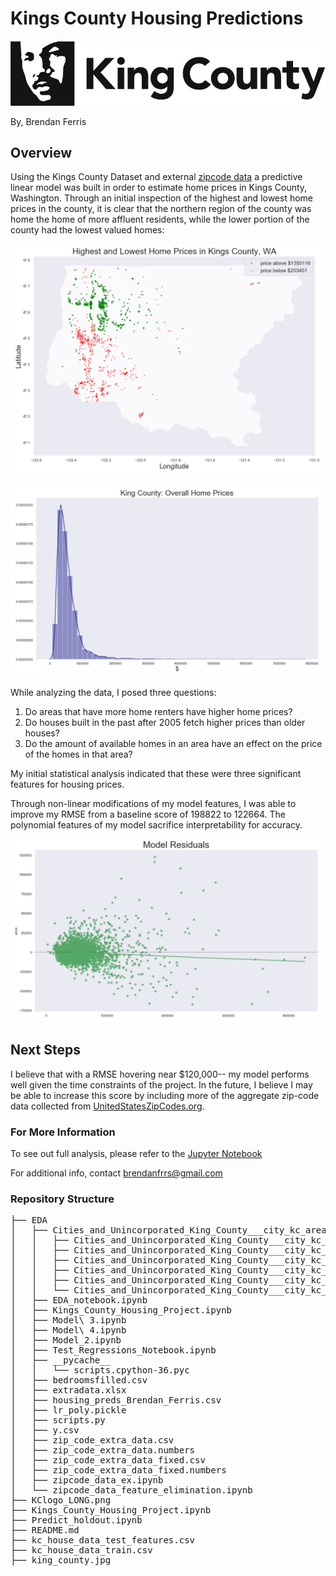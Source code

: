# Kings County Housing Predictions

![Kings County](KClogo_LONG.png)

By, Brendan Ferris

## Overview

Using the Kings County Dataset and external [zipcode data](EDA/zip_code_extra_data_fixed.csv) a predictive linear model was built in order to estimate home prices in Kings County, Washington. Through an initial inspection of the highest and lowest home prices in the county, it is clear that the northern region of the county was home the home of more affluent residents, while the lower portion of the county had the lowest valued homes:

![highest and lowest priced homes](highest_and_lowest_priced_homes.png)


![home price distribution](home_price_distribution.png)


While analyzing the data, I posed three questions:

1. Do areas that have more home renters have higher home prices?
2. Do houses built in the past after 2005 fetch higher prices than older houses?
3. Do the amount of available homes in an area have an effect on the price of the homes in that area?

My initial statistical analysis indicated that these were three significant features for housing prices.

Through non-linear modifications of my model features, I was able to improve my RMSE from a baseline score of 198822 to 122664. The polynomial features of my model sacrifice interpretability for accuracy.



![model residuals](model_residuals.png)


## Next Steps

I believe that with a RMSE hovering near $120,000-- my model performs well given the time constraints of the project. In the future, I believe I may be able to increase this score by including more of the aggregate zip-code data collected from [UnitedStatesZipCodes.org](https://www.unitedstateszipcodes.org).


### For More Information

To see out full analysis, please refer to the [Jupyter Notebook](Kings_County_Housing_Project.ipynb)

For additional info, contact <brendanfrrs@gmail.com>

### Repository Structure
<pre>
├── EDA
│   ├── Cities_and_Unincorporated_King_County___city_kc_area-shp
│   │   ├── Cities_and_Unincorporated_King_County___city_kc_area.cpg
│   │   ├── Cities_and_Unincorporated_King_County___city_kc_area.dbf
│   │   ├── Cities_and_Unincorporated_King_County___city_kc_area.prj
│   │   ├── Cities_and_Unincorporated_King_County___city_kc_area.shp
│   │   ├── Cities_and_Unincorporated_King_County___city_kc_area.shx
│   │   └── Cities_and_Unincorporated_King_County___city_kc_area.xml
│   ├── EDA_notebook.ipynb
│   ├── Kings_County_Housing_Project.ipynb
│   ├── Model\ 3.ipynb
│   ├── Model\ 4.ipynb
│   ├── Model_2.ipynb
│   ├── Test_Regressions_Notebook.ipynb
│   ├── __pycache__
│   │   └── scripts.cpython-36.pyc
│   ├── bedroomsfilled.csv
│   ├── extradata.xlsx
│   ├── housing_preds_Brendan_Ferris.csv
│   ├── lr_poly.pickle
│   ├── scripts.py
│   ├── y.csv
│   ├── zip_code_extra_data.csv
│   ├── zip_code_extra_data.numbers
│   ├── zip_code_extra_data_fixed.csv
│   ├── zip_code_extra_data_fixed.numbers
│   ├── zipcode_data_ex.ipynb
│   └── zipcode_data_feature_elimination.ipynb
├── KClogo_LONG.png
├── Kings_County_Housing_Project.ipynb
├── Predict_holdout.ipynb
├── README.md
├── kc_house_data_test_features.csv
├── kc_house_data_train.csv
├── king_county.jpg<pre>
